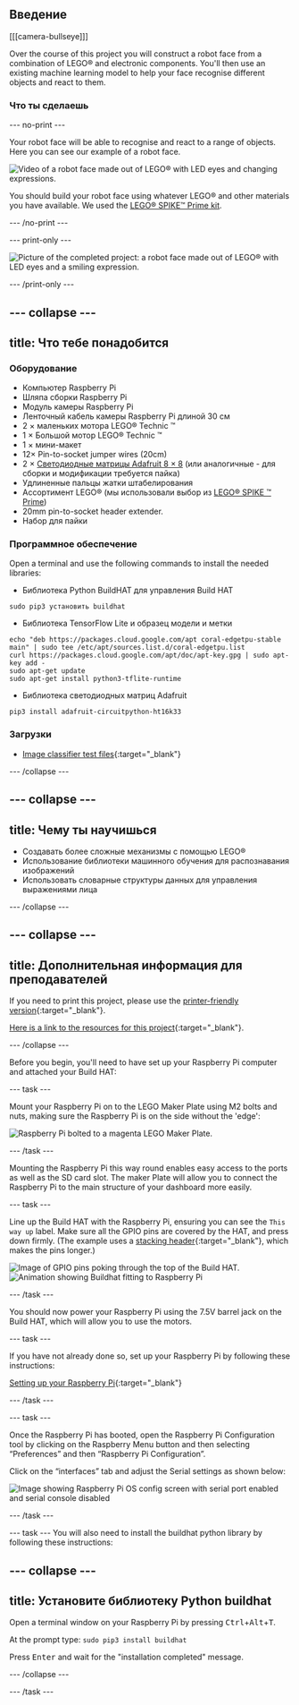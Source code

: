 ## Введение

[[[camera-bullseye]]]

Over the course of this project you will construct a robot face from a combination of LEGO® and electronic components. You'll then use an existing machine learning model to help your face recognise different objects and react to them.

### Что ты сделаешь

--- no-print ---

Your robot face will be able to recognise and react to a range of objects. Here you can see our example of a robot face.

![Video of a robot face made out of LEGO® with LED eyes and changing expressions.](images/robot_face.gif)

You should build your robot face using whatever LEGO® and other materials you have available. We used the [LEGO® SPIKE™ Prime kit](https://education.lego.com/en-gb/product/spike-prime).

--- /no-print ---

--- print-only ---

![Picture of the completed project: a robot face made out of LEGO® with LED eyes and a smiling expression.](images/robot_face.jpg)

--- /print-only ---

--- collapse ---
---
title: Что тебе понадобится
---
### Оборудование

+ Компьютер Raspberry Pi
+ Шляпа сборки Raspberry Pi
+ Модуль камеры Raspberry Pi
+ Ленточный кабель камеры Raspberry Pi длиной 30 см
+ 2 × маленьких мотора LEGO® Technic ™
+ 1 × Большой мотор LEGO® Technic ™
+ 1 × мини-макет
+ 12× Pin-to-socket jumper wires (20cm)
+ 2 × [Светодиодные матрицы Adafruit 8 × 8](https://www.adafruit.com/product/1049) (или аналогичные - для сборки и модификации требуется пайка)
+ Удлиненные пальцы жатки штабелирования
+ Ассортимент LEGO® (мы использовали выбор из [LEGO® SPIKE ™ Prime](https://education.lego.com/en-gb/product/spike-prime))
+ 20mm pin-to-socket header extender.
+ Набор для пайки

### Программное обеспечение

Open a terminal and use the following commands to install the needed libraries:

+ Библиотека Python BuildHAT для управления Build HAT

```
sudo pip3 установить buildhat
```

+ Библиотека TensorFlow Lite и образец модели и метки

```
echo "deb https://packages.cloud.google.com/apt coral-edgetpu-stable main" | sudo tee /etc/apt/sources.list.d/coral-edgetpu.list
curl https://packages.cloud.google.com/apt/doc/apt-key.gpg | sudo apt-key add -
sudo apt-get update
sudo apt-get install python3-tflite-runtime
```

+ Библиотека светодиодных матриц Adafruit

```
pip3 install adafruit-circuitpython-ht16k33
```

### Загрузки

+ [Image classifier test files](https://rpf.io/p/en/lego-robot-face-go){:target="_blank"}

--- /collapse ---

--- collapse ---
---
title: Чему ты научишься
---

+ Создавать более сложные механизмы с помощью LEGO®
+ Использование библиотеки машинного обучения для распознавания изображений
+ Использовать словарные структуры данных для управления выражениями лица

--- /collapse ---

--- collapse ---
---
title: Дополнительная информация для преподавателей
---

If you need to print this project, please use the [printer-friendly version](https://projects.raspberrypi.org/en/projects/robot-face/print){:target="_blank"}.

[Here is a link to the resources for this project](https://rpf.io/p/en/lego-robot-face-go){:target="_blank"}.

--- /collapse ---

Before you begin, you'll need to have set up your Raspberry Pi computer and attached your Build HAT:

--- task ---

Mount your Raspberry Pi on to the LEGO Maker Plate using M2 bolts and nuts, making sure the Raspberry Pi is on the side without the 'edge':

 ![Raspberry Pi bolted to a magenta LEGO Maker Plate.](images/build_11.jpg)

--- /task ---

Mounting the Raspberry Pi this way round enables easy access to the ports as well as the SD card slot. The maker Plate will allow you to connect the Raspberry Pi to the main structure of your dashboard more easily.

--- task ---

Line up the Build HAT with the Raspberry Pi, ensuring you can see the `This way up` label. Make sure all the GPIO pins are covered by the HAT, and press down firmly. (The example uses a [stacking header](https://www.adafruit.com/product/2223){:target="_blank"}, which makes the pins longer.)

![Image of GPIO pins poking through the top of the Build HAT.](images/build_15.jpg) ![Animation showing Buildhat fitting to Raspberry Pi](images/haton.gif)

--- /task ---

You should now power your Raspberry Pi using the 7.5V barrel jack on the Build HAT, which will allow you to use the motors.

--- task ---

If you have not already done so, set up your Raspberry Pi by following these instructions:

[Setting up your Raspberry Pi](https://projects.raspberrypi.org/en/projects/raspberry-pi-setting-up){:target="_blank"}

--- /task ---

--- task ---

Once the Raspberry Pi has booted, open the Raspberry Pi Configuration tool by clicking on the Raspberry Menu button and then selecting “Preferences” and then “Raspberry Pi Configuration”.

Click on the “interfaces” tab and adjust the Serial settings as shown below:

![Image showing Raspberry Pi OS config screen with serial port enabled and serial console disabled](images/configshot.jpg)

--- /task ---

--- task --- You will also need to install the buildhat python library by following these instructions:

--- collapse ---
---
title: Установите библиотеку Python buildhat
---

Open a terminal window on your Raspberry Pi by pressing <kbd>Ctrl</kbd>+<kbd>Alt</kbd>+<kbd>T</kbd>.

At the prompt type: `sudo pip3 install buildhat`

Press <kbd>Enter</kbd> and wait for the "installation completed" message.

--- /collapse ---

--- /task ---
